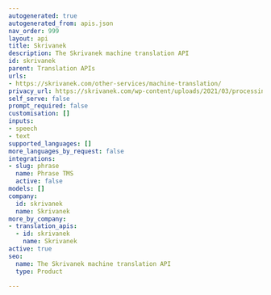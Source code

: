 ```yaml
---
autogenerated: true
autogenerated_from: apis.json
nav_order: 999
layout: api
title: Skrivanek
description: The Skrivanek machine translation API
id: skrivanek
parent: Translation APIs
urls:
- https://skrivanek.com/other-services/machine-translation/
privacy_url: https://skrivanek.com/wp-content/uploads/2021/03/processing-and-protection-of-personal-data-in-skrivanek-0.pdf
self_serve: false
prompt_required: false
customisation: []
inputs:
- speech
- text
supported_languages: []
more_languages_by_request: false
integrations:
- slug: phrase
  name: Phrase TMS
  active: false
models: []
company:
  id: skrivanek
  name: Skrivanek
more_by_company:
- translation_apis:
  - id: skrivanek
    name: Skrivanek
active: true
seo:
  name: The Skrivanek machine translation API
  type: Product

---
```


